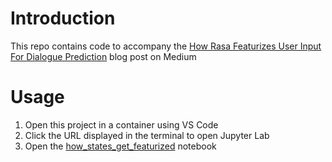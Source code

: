 # Introduction

This repo contains code to accompany the [How Rasa Featurizes User Input For Dialogue Prediction]() blog post on Medium

# Usage

1. Open this project in a container using VS Code
2. Click the URL displayed in the terminal to open Jupyter Lab
3. Open the [how_states_get_featurized](./notebooks/how_states_get_featurized.ipynb) notebook